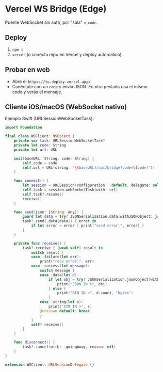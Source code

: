 # Vercel WS Bridge (Edge)

Puente WebSocket sin auth, por "sala" = `code`.

## Deploy

1. `npm i`
2. `vercel` (o conecta repo en Vercel y deploy automático)

## Probar en web
- Abre el `https://tu-deploy.vercel.app/`
- Conéctate con un `code` y envía JSON. En otra pestaña usa el mismo code y verás el mensaje.

## Cliente iOS/macOS (WebSocket nativo)
Ejemplo Swift (URLSessionWebSocketTask):

```swift
import Foundation

final class WSClient: NSObject {
    private var task: URLSessionWebSocketTask?
    private let code: String
    private let url: URL

    init(baseURL: String, code: String) {
        self.code = code
        self.url = URL(string: "\(baseURL)/api/bridge?code=\(code)")!
    }

    func connect() {
        let session = URLSession(configuration: .default, delegate: self, delegateQueue: .main)
        self.task = session.webSocketTask(with: url)
        self.task?.resume()
        receive()
    }

    func send(json: [String: Any]) {
        guard let data = try? JSONSerialization.data(withJSONObject: json) else { return }
        task?.send(.data(data)) { error in
            if let error = error { print("send error:", error) }
        }
    }

    private func receive() {
        task?.receive { [weak self] result in
            switch result {
            case .failure(let err):
                print("recv error:", err)
            case .success(let message):
                switch message {
                case .data(let d):
                    if let obj = try? JSONSerialization.jsonObject(with: d) {
                        print("JSON IN >", obj)
                    } else {
                        print("BIN IN >", d.count, "bytes")
                    }
                case .string(let s):
                    print("STR IN >", s)
                @unknown default: break
                }
            }
            self?.receive()
        }
    }

    func disconnect() {
        task?.cancel(with: .goingAway, reason: nil)
    }
}

extension WSClient: URLSessionDelegate {}